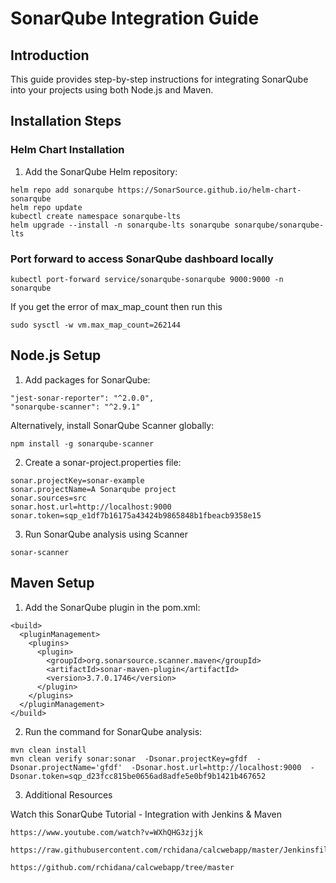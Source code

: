 # SonarQube Integration Guide

## Introduction

This guide provides step-by-step instructions for integrating SonarQube into your projects using both Node.js and Maven.

## Installation Steps

### Helm Chart Installation

1. Add the SonarQube Helm repository:

```
helm repo add sonarqube https://SonarSource.github.io/helm-chart-sonarqube
helm repo update
kubectl create namespace sonarqube-lts
helm upgrade --install -n sonarqube-lts sonarqube sonarqube/sonarqube-lts
```

### Port forward to access SonarQube dashboard locally

```
kubectl port-forward service/sonarqube-sonarqube 9000:9000 -n sonarqube
```

If you get the error of max_map_count then run this

```
sudo sysctl -w vm.max_map_count=262144
```

## Node.js Setup

1. Add packages for SonarQube:

```
"jest-sonar-reporter": "^2.0.0",
"sonarqube-scanner": "^2.9.1"
```
Alternatively, install SonarQube Scanner globally:

```
npm install -g sonarqube-scanner
```

2. Create a sonar-project.properties file:

```
sonar.projectKey=sonar-example
sonar.projectName=A Sonarqube project
sonar.sources=src
sonar.host.url=http://localhost:9000
sonar.token=sqp_e1df7b16175a43424b9865848b1fbeacb9358e15
```

3. Run SonarQube analysis using Scanner

```
sonar-scanner
```

## Maven Setup

1. Add the SonarQube plugin in the pom.xml:

```
<build>
  <pluginManagement>
    <plugins>
      <plugin>
        <groupId>org.sonarsource.scanner.maven</groupId>
        <artifactId>sonar-maven-plugin</artifactId>
        <version>3.7.0.1746</version>
      </plugin>
    </plugins>
  </pluginManagement>
</build>
```

2. Run the command for SonarQube analysis: 

```
mvn clean install
mvn clean verify sonar:sonar  -Dsonar.projectKey=gfdf  -Dsonar.projectName='gfdf'  -Dsonar.host.url=http://localhost:9000  -Dsonar.token=sqp_d23fcc815be0656ad8adfe5e0bf9b1421b467652
```

3. Additional Resources

Watch this SonarQube Tutorial - Integration with Jenkins & Maven

```
https://www.youtube.com/watch?v=WXhQHG3zjjk

https://raw.githubusercontent.com/rchidana/calcwebapp/master/Jenkinsfile

https://github.com/rchidana/calcwebapp/tree/master
```
